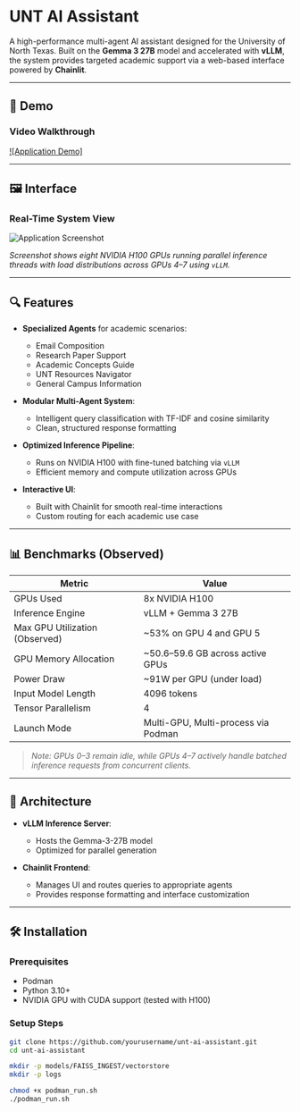 # UNT AI Assistant

A high-performance multi-agent AI assistant designed for the University of North Texas. Built on the **Gemma 3 27B** model and accelerated with **vLLM**, the system provides targeted academic support via a web-based interface powered by **Chainlit**.

---

## 🎥 Demo

### Video Walkthrough

[![Application Demo]](https://youtu.be/zfd0Z0ckva0)

---

## 🖼 Interface

### Real-Time System View

![Application Screenshot](image.png)

_Screenshot shows eight NVIDIA H100 GPUs running parallel inference threads with load distributions across GPUs 4–7 using `vLLM`._

---

## 🔍 Features

- **Specialized Agents** for academic scenarios:

  - Email Composition
  - Research Paper Support
  - Academic Concepts Guide
  - UNT Resources Navigator
  - General Campus Information

- **Modular Multi-Agent System**:

  - Intelligent query classification with TF-IDF and cosine similarity
  - Clean, structured response formatting

- **Optimized Inference Pipeline**:

  - Runs on NVIDIA H100 with fine-tuned batching via `vLLM`
  - Efficient memory and compute utilization across GPUs

- **Interactive UI**:
  - Built with Chainlit for smooth real-time interactions
  - Custom routing for each academic use case

---

## 📊 Benchmarks (Observed)

| Metric                         | Value                               |
| ------------------------------ | ----------------------------------- |
| GPUs Used                      | 8x NVIDIA H100                      |
| Inference Engine               | vLLM + Gemma 3 27B                  |
| Max GPU Utilization (Observed) | ~53% on GPU 4 and GPU 5             |
| GPU Memory Allocation          | ~50.6–59.6 GB across active GPUs    |
| Power Draw                     | ~91W per GPU (under load)           |
| Input Model Length             | 4096 tokens                         |
| Tensor Parallelism             | 4                                   |
| Launch Mode                    | Multi-GPU, Multi-process via Podman |

> _Note: GPUs 0–3 remain idle, while GPUs 4–7 actively handle batched inference requests from concurrent clients._

---

## 🧱 Architecture

- **vLLM Inference Server**:

  - Hosts the Gemma-3-27B model
  - Optimized for parallel generation

- **Chainlit Frontend**:
  - Manages UI and routes queries to appropriate agents
  - Provides response formatting and interface customization

---

## 🛠 Installation

### Prerequisites

- Podman
- Python 3.10+
- NVIDIA GPU with CUDA support (tested with H100)

### Setup Steps

```bash
git clone https://github.com/yourusername/unt-ai-assistant.git
cd unt-ai-assistant

mkdir -p models/FAISS_INGEST/vectorstore
mkdir -p logs

chmod +x podman_run.sh
./podman_run.sh
```
